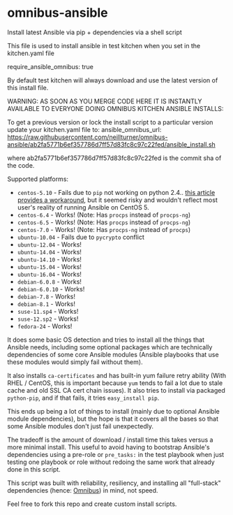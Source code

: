 # omnibus-ansible
Install latest Ansible via pip + dependencies via a shell script

This file is used to install ansible in test kitchen when you set in the kitchen.yaml file

require_ansible_omnibus: true 

By default test kitchen will always download and use the latest version of this install file. 

WARNING: AS SOON AS YOU MERGE CODE HERE IT IS INSTANTLY AVAILABLE TO EVERYONE DOING OMNIBUS KITCHEN ANSIBLE INSTALLS:

To get a previous version or lock the install script to a particular version update your kitchen.yaml file to: 
ansible_omnibus_url: https://raw.githubusercontent.com/neillturner/omnibus-ansible/ab2fa5771b6ef357786d7ff57d83fc8c97c22fed/ansible_install.sh

where ab2fa5771b6ef357786d7ff57d83fc8c97c22fed is the commit sha of the code. 

Supported platforms:

 - `centos-5.10` - Fails due to `pip` not working on python 2.4.. [this article provides a workaround](https://coderwall.com/p/lbr5pg/fixing-ansible-python-2-6-dependency-on-for-rhel-centos-5), but it seemed risky and wouldn't reflect most user's reality of running Ansible on CentOS 5.
 - `centos-6.4` - Works!  (Note: Has `procps` instead of `procps-ng`)
 - `centos-6.5` - Works!  (Note: Has `procps` instead of `procps-ng`)
 - `centos-7.0` - Works!  (Note: Has `procps-ng` instead of `procps`)
 - `ubuntu-10.04` - Fails due to `pycrypto` conflict
 - `ubuntu-12.04` - Works!
 - `ubuntu-14.04` - Works!
 - `ubuntu-14.10` - Works!
 - `ubuntu-15.04` - Works!
 - `ubuntu-16.04` - Works!
 - `debian-6.0.8` - Works!
 - `debian-6.0.10` - Works!
 - `debian-7.8` - Works!
 - `debian-8.1` - Works!
 - `suse-11.sp4` - Works!
 - `suse-12.sp2` - Works!
 - `fedora-24` - Works!


It does some basic OS detection and tries to install all the things that Ansible needs, including some optional packages which are technically dependencies of some core Ansible modules (Ansible playbooks that use these modules would simply fail without them). 

It also installs `ca-certificates` and has built-in yum failure retry ability (With RHEL / CentOS, this is important because `yum` tends to fail a lot due to stale cache and old SSL CA cert chain issues).  It also tries to install via packaged `python-pip`, and if that fails, it tries `easy_install pip`.

This ends up being a lot of things to install (mainly due to optional Ansible module dependencies), but the hope is that it covers all the bases so that some Ansible modules don't just fail unexpectedly. 

The tradeoff is the amount of download / install time this takes versus a more minimal install.  This useful to avoid having to bootstrap Ansible's dependencies using a pre-role or `pre_tasks:` in the test playbook when just testing one playbook or role without redoing the same work that already done in this script. 

This script was built with reliability, resiliency, and installing all "full-stack" dependencies (hence: [Omnibus](https://github.com/chef/omnibus)) in mind, not speed.


Feel free to fork this repo and create custom install scripts. 

